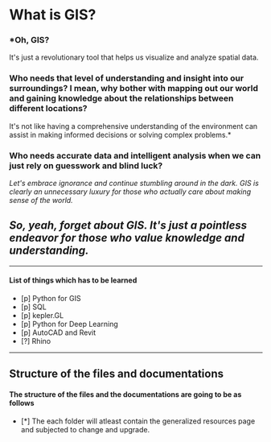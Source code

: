 # What is GIS?
### ***Oh, GIS?** 
It's just a revolutionary tool that helps us visualize and analyze spatial data.
### **Who needs that level of understanding and insight into our surroundings? I mean, why bother with mapping out our world and gaining knowledge about the relationships between different locations?** 
It's not like having a comprehensive understanding of the environment can assist in making informed decisions or solving complex problems.*
### **Who needs accurate data and intelligent analysis when we can just rely on guesswork and blind luck?** 
*Let's embrace ignorance and continue stumbling around in the dark. GIS is clearly an unnecessary luxury for those who actually care about making sense of the world.*
## ***So, yeah, forget about GIS. It's just a pointless endeavor for those who value knowledge and understanding.***

--- 
#### List of things which has to be learned
- [p] Python for GIS 
- [p] SQL
- [p] kepler.GL
- [p] Python for Deep Learning
- [p] AutoCAD and Revit
- [?] Rhino  

---
## Structure of the files and documentations
#### The structure of the files and the documentations are going to be as follows
- [*] The each folder will atleast contain the generalized resources page and subjected to change and upgrade. 
